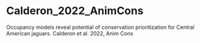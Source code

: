 # Calderon_2022_AnimCons
Occupancy models reveal potential of conservation prioritization for Central American jaguars. Calderon et al. 2022, Anim Cons
